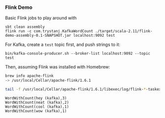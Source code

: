 ### Flink Demo
Basic Flink jobs to play around with

```
sbt clean assembly
flink run -c com.trystanj.KafkaWordCount ./target/scala-2.11/flink-demo-assembly-0.1-SNAPSHOT.jar localhost:9092 test
```

For Kafka, create a `test` topic first, and push strings to it:

`bin/kafka-console-producer.sh --broker-list localhost:9092 --topic test`

Then, assuming Flink was installed with Homebrew:
```bash
brew info apache-flink
-> /usr/local/Cellar/apache-flink/1.6.1
```

```bash
tail -f /usr/local/Cellar/apache-flink/1.6.1/libexec/log/flink-*-taskexecutor-*.out
```

```
WordWithCount(hey (kafka),3)
WordWithCount(neat (kafka),2)
WordWithCount(cool (kafka),1)
WordWithCount(wow (kafka),1)
```